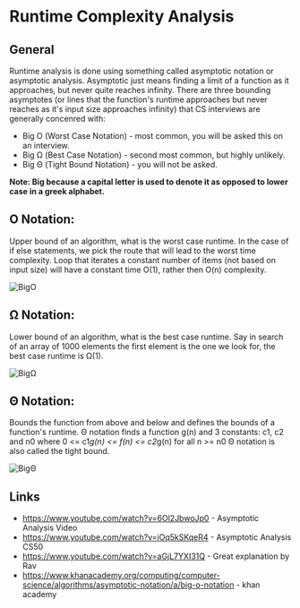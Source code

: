 ﻿# Runtime Complexity Analysis

## General
Runtime analysis is done using something called asymptotic notation or asymptotic analysis.
Asymptotic just means finding a limit of a function as it approaches, but never quite reaches infinity.
There are three bounding asymptotes (or lines that the function's runtime approaches but never 
reaches as it's input size approaches infinity) that CS interviews are generally concenred with:

* Big O (Worst Case Notation) - most common, you will be asked this on an interview.
* Big Ω (Best Case Notation) - second most common, but highly unlikely.
* Big Θ (Tight Bound Notation) - you will not be asked.

**Note: Big because a capital letter is used to denote it as opposed to lower case in a greek alphabet.**

## O Notation:
Upper bound of an algorithm, what is the worst case runtime.
In the case of if else statements, we pick the route that will lead to the worst time complexity.
Loop that iterates a constant number of items (not based on input size) will have a constant time O(1), rather then O(n) complexity.

![BigO](http://www.geeksforgeeks.org/wp-content/uploads/BigO.png)

## Ω Notation: 
Lower bound of an algorithm, what is the best case runtime.
Say in search of an array of 1000 elements the first element is the one we look for, the best case runtime is Ω(1).

![BigΩ](http://www.geeksforgeeks.org/wp-content/uploads/BigOmega.png)

## Θ Notation:
Bounds the function from above and below and defines the bounds of a function's runtime. 
Θ notation finds a function g(n) and 3 constants: c1, c2 and n0 where 0 <= c1*g(n) <= f(n) <= c2*g(n) for all n >= n0
Θ notation is also called the tight bound.

![BigΘ](http://www.geeksforgeeks.org/wp-content/uploads/thetanotation.png)

## Links
* https://www.youtube.com/watch?v=6Ol2JbwoJp0 - Asymptotic Analysis Video
* https://www.youtube.com/watch?v=iOq5kSKqeR4 - Asymptotic Analysis CS50
* https://www.youtube.com/watch?v=aGjL7YXI31Q - Great explanation by Rav
* https://www.khanacademy.org/computing/computer-science/algorithms/asymptotic-notation/a/big-o-notation - khan academy